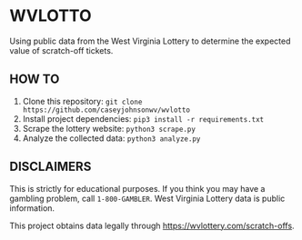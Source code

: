 # WVLOTTO

Using public data from the West Virginia Lottery to determine the expected value of scratch-off tickets.

## HOW TO

1. Clone this repository: `git clone https://github.com/caseyjohnsonwv/wvlotto`
2. Install project dependencies: `pip3 install -r requirements.txt`
3. Scrape the lottery website: `python3 scrape.py`
4. Analyze the collected data: `python3 analyze.py`

## DISCLAIMERS

This is strictly for educational purposes. If you think you may have a gambling problem, call `1-800-GAMBLER`. West Virginia Lottery data is public information.

This project obtains data legally through https://wvlottery.com/scratch-offs.
